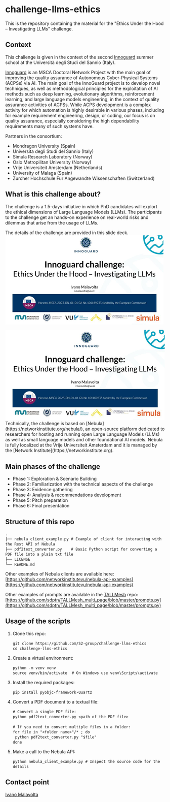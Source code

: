 # challenge-llms-ethics

This is the repository containing the material for the "Ethics Under the Hood – Investigating LLMs" challenge.

## Context

This challenge is given in the context of the second [Innoguard](https://www.innoguard.eu/) summer school at the Università degli Studi del Sannio (Italy). 

[Innoguard](https://www.innoguard.eu/) is an MSCA Doctoral Network Project with the main goal of improving the quality assurance of Autonomous Cyber-Physical Systems (ACPSs) via AI. The main goal of the InnoGuard project is to develop novel techniques, as well as methodological principles for the exploitation of AI methods such as deep learning, evolutionary algorithms, reinforcement learning, and large language models engineering, in the context of quality assurance activities of ACPSs. While ACPS development is a complex activity for which automation is highly desirable in various phases, including for example requirement engineering, design, or coding, our focus is on quality assurance, especially considering the high dependability requirements many of such systems have.

Partners in the consortium: 
- Mondragon University (Spain)
- Universita degli Studi del Sannio (Italy)
- Simula Research Laboratory (Norway)
- Oslo Metropilitan University (Norway)
- Vrije Universiteit Amsterdam (Netherlands)
- University of Malaga (Spain)
- Zurcher Hochschule Fur Angewandte Wissenschaften (Switzerland)

## What is this challenge about?

The challenge is a 1.5-days initiative in which PhD candidates will explort the ethical dimensions of Large Language Models (LLMs). The participants to the challenge get an hands-on experience on real-world risks and dilemmas that arise from the usage of LLMs. 

The details of the challenge are provided in this slide deck.
[<img width=500px, src="./docs/cover.jpg"/>](href="https://docs.google.com/presentation/d/1f__61_6sa8cGd4no018wLMskooux8XR7UypTFNqkRXQ/edit?usp=sharing)

<a href="[https://www.youtube.com/watch?v=your-video-id](https://docs.google.com/presentation/d/1f__61_6sa8cGd4no018wLMskooux8XR7UypTFNqkRXQ/edit?usp=sharing)">
  <img src="./docs/cover.jpg" alt="Click me!" />
</a>
Technically, the challenge is based on [Nebula](https://networkinstitute.org/nebula/), an open-source platform dedicated to researchers for hosting and running open Large Language Models (LLMs) as well as small language models and other foundational AI models. Nebula is fully localized at the Vrije Universiteit Amsterdam and it is managed by the [Network Institute](https://networkinstitute.org). 

## Main phases of the challenge

- Phase 1: Exploration & Scenario Building
- Phase 2: Familiarization with the technical aspects of the challenge
- Phase 3: Evidence gathering
- Phase 4: Analysis & recommendations development
- Phase 5: Pitch preparation
- Phase 6: Final presentation

## Structure of this repo
```
.
├── nebula_client_example.py # Example of client for interacting with the Rest API of Nebula
├── pdf2text_converter.py    # Basic Python script for converting a PDF file into a plain txt file
├── LICENSE
└── README.md
```

Other examples of Nebula clients are available here: [https://github.com/networkinstitutevu/nebula-api-examples](https://github.com/networkinstitutevu/nebula-api-examples)

Other examples of prompts are available in the [TALLMesh](https://arxiv.org/abs/2504.13892) repo: [https://github.com/sdptn/TALLMesh_multi_page/blob/master/prompts.py](https://github.com/sdptn/TALLMesh_multi_page/blob/master/prompts.py) 

## Usage of the scripts

1. Clone this repo:

   ```
   git clone https://github.com/S2-group/challenge-llms-ethics
   cd challenge-llms-ethics
   ```

2. Create a virtual environment:

   ```
   python -m venv venv
   source venv/bin/activate  # On Windows use venv\Scripts\activate
   ```

3. Install the required packages:

   ```
   pip install pyobjc-framework-Quartz
   ```

4. Convert a PDF document to a textual file:

   ```
   # Convert a single PDF file:
   python pdf2text_converter.py <path of the PDF file> 

   # If you need to convert multiple files in a folder:
   for file in "<folder name>"/* ; do
    python pdf2text_converter.py "$file"
   done
   ```

5. Make a call to the Nebula API:

   ```
   python nebula_client_example.py # Inspect the source code for the details
   ```

## Contact point

[Ivano Malavolta](https://www.ivanomalavolta.com)



